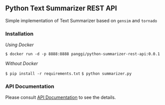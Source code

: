 ## Python Text Summarizer REST API

Simple implementation of Text Summarizer based on `gensim` and `tornado`

### Installation

*Using Docker*

`$ docker run -d -p 8888:8888 panggi/python-summarizer-rest-api:0.0.1`

*Without Docker*

`$ pip install -r requirements.txt`
`$ python summarizer.py`

### API Documentation

Please consult [API Documentation](https://github.com/panggi/python-summarizer-rest-api/blob/master/API_Documentation.md) to see the details.
